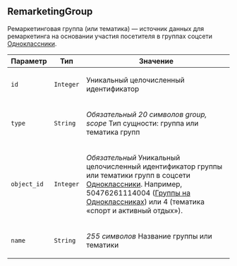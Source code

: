 
## RemarketingGroup

Ремаркетинговая группа (или тематика) — источник данных для
ремаркетинга на основании участия посетителя в группах соцсети
[Одноклассники](http://odnoklassniki.ru/).

<table>
    <thead>
        <tr><th>Параметр</th><th>Тип</th><th>Значение</th></tr>
    </thead>
    <tbody>
        <tr>
            <td><p><code>id</code></p></td>
            <td><p><code>Integer</code></p></td>
            <td><p>Уникальный целочисленный идентификатор</p></td>
        </tr><tr>
            <td><p><code>type</code></p></td>
            <td><p><code>String</code></p></td>
            <td><p><em>Обязательный</em>
<em>20 символов</em>
<em>group, scope</em>
Тип сущности: группа или тематика групп</p></td>
        </tr><tr>
            <td><p><code>object_id</code></p></td>
            <td><p><code>Integer</code></p></td>
            <td><p><em>Обязательный</em>
Уникальный целочисленный идентификатор
группы или тематики групп в соцсети
<a href="http://odnoklassniki.ru/">Одноклассники</a>. Например, 50476261114004
(<a href="http://www.odnoklassniki.ru/gruppa">Группы на Одноклассниках</a>) или 4
(тематика «спорт и активный отдых»).</p></td>
        </tr><tr>
            <td><p><code>name</code></p></td>
            <td><p><code>String</code></p></td>
            <td><p><em>255 символов</em>
Название группы или тематики</p></td>
        </tr>
    </tbody>
</table>